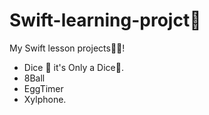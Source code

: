# Swift-learning-projct🤯
My Swift lesson projects👨‍💻!

- Dice 🎲 it's Only a Dice🫠.
- 8Ball
- EggTimer
- Xylphone.
